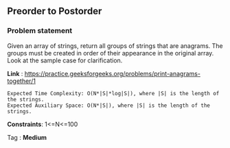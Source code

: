 ## Preorder to Postorder
### Problem statement
Given an array of strings, return all groups of strings that are anagrams. The groups must be created in order of their appearance in the original array. Look at the sample case for clarification.

**Link** : https://practice.geeksforgeeks.org/problems/print-anagrams-together/1

```
Expected Time Complexity: O(N*|S|*log|S|), where |S| is the length of the strings.
Expected Auxiliary Space: O(N*|S|), where |S| is the length of the strings.
```

**Constraints**:
1<=N<=100

Tag : **Medium**

